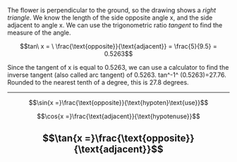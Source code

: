 The flower is perpendicular to the ground, so the drawing shows a *right
triangle*. We know the length of the side opposite angle x, and the side
adjacent to angle x. We can use the trigonometric ratio *tangent* to
find the measure of the angle.

$$tan\ x = \ \frac{\text{opposite}}{\text{adjacent}} = \frac{5}{9.5} = 0.5263$$

Since the tangent of x is equal to 0.5263, we can use a calculator to
find the inverse tangent (also called arc tangent) of 0.5263. tan^-1^
(0.5263)=27.76. Rounded to the nearest tenth of a degree, this is 27.8
degrees.

  ---------------------------------------------------------------
  $$\sin{x =}\frac{\text{opposite}}{\text{hypoten}\text{use}}$$

  $$\cos{x =}\frac{\text{adjacent}}{\text{hypotenuse}}$$

  $$\tan{x =}\frac{\text{opposite}}{\text{adjacent}}$$
  ---------------------------------------------------------------
